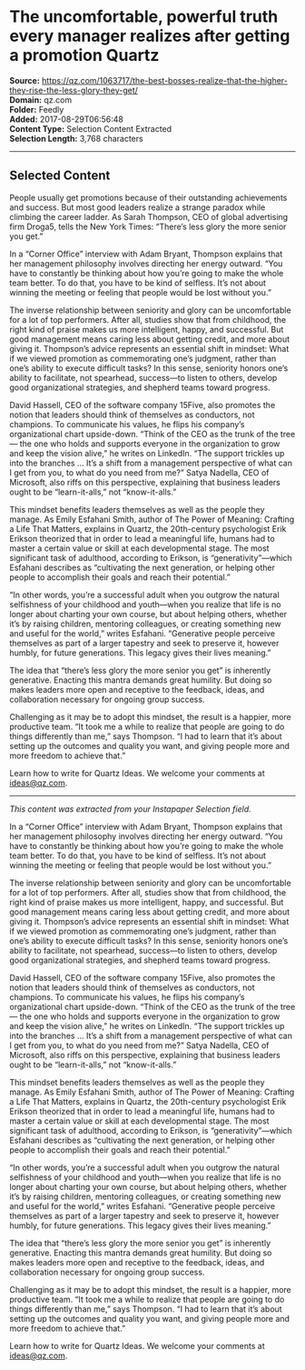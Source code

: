 # The uncomfortable, powerful truth every manager realizes after getting a promotion Quartz

**Source:** https://qz.com/1063717/the-best-bosses-realize-that-the-higher-they-rise-the-less-glory-they-get/  
**Domain:** qz.com  
**Folder:** Feedly  
**Added:** 2017-08-29T06:56:48  
**Content Type:** Selection Content Extracted  
**Selection Length:** 3,768 characters  


---

## Selected Content

People usually get promotions because of their outstanding achievements and success. But most good leaders realize a strange paradox while climbing the career ladder. As Sarah Thompson, CEO of global advertising firm Droga5, tells the New York Times: “There’s less glory the more senior you get.”

In a “Corner Office” interview with Adam Bryant, Thompson explains that her management philosophy involves directing her energy outward. “You have to constantly be thinking about how you’re going to make the whole team better. To do that, you have to be kind of selfless. It’s not about winning the meeting or feeling that people would be lost without you.”

The inverse relationship between seniority and glory can be uncomfortable for a lot of top performers. After all, studies show that from childhood, the right kind of praise makes us more intelligent, happy, and successful. But good management means caring less about getting credit, and more about giving it. Thompson’s advice represents an essential shift in mindset: What if we viewed promotion as commemorating one’s judgment, rather than one’s ability to execute difficult tasks? In this sense, seniority honors one’s ability to facilitate, not spearhead, success—to listen to others, develop good organizational strategies, and shepherd teams toward progress.

David Hassell, CEO of the software company 15Five, also promotes the notion that leaders should think of themselves as conductors, not champions. To communicate his values, he flips his company’s organizational chart upside-down. “Think of the CEO as the trunk of the tree — the one who holds and supports everyone in the organization to grow and keep the vision alive,” he writes on LinkedIn. “The support trickles up into the branches … It’s a shift from a management perspective of what can I get from you, to what do you need from me?” Satya Nadella, CEO of Microsoft, also riffs on this perspective, explaining that business leaders ought to be “learn-it-alls,” not “know-it-alls.”

This mindset benefits leaders themselves as well as the people they manage. As Emily Esfahani Smith, author of The Power of Meaning: Crafting a Life That Matters, explains in Quartz, the 20th-century psychologist Erik Erikson theorized that in order to lead a meaningful life, humans had to master a certain value or skill at each developmental stage. The most significant task of adulthood, according to Erikson, is “generativity”—which Esfahani describes as “cultivating the next generation, or helping other people to accomplish their goals and reach their potential.”

“In other words, you’re a successful adult when you outgrow the natural selfishness of your childhood and youth—when you realize that life is no longer about charting your own course, but about helping others, whether it’s by raising children, mentoring colleagues, or creating something new and useful for the world,” writes Esfahani. “Generative people perceive themselves as part of a larger tapestry and seek to preserve it, however humbly, for future generations. This legacy gives their lives meaning.”

The idea that “there’s less glory the more senior you get” is inherently generative. Enacting this mantra demands great humility. But doing so makes leaders more open and receptive to the feedback, ideas, and collaboration necessary for ongoing group success.

Challenging as it may be to adopt this mindset, the result is a happier, more productive team. “It took me a while to realize that people are going to do things differently than me,” says Thompson. “I had to learn that it’s about setting up the outcomes and quality you want, and giving people more and more freedom to achieve that.”

Learn how to write for Quartz Ideas. We welcome your comments at ideas@qz.com.

---

*This content was extracted from your Instapaper Selection field.*

In a “Corner Office” interview with Adam Bryant, Thompson explains that her management philosophy involves directing her energy outward. “You have to constantly be thinking about how you’re going to make the whole team better. To do that, you have to be kind of selfless. It’s not about winning the meeting or feeling that people would be lost without you.”

The inverse relationship between seniority and glory can be uncomfortable for a lot of top performers. After all, studies show that from childhood, the right kind of praise makes us more intelligent, happy, and successful. But good management means caring less about getting credit, and more about giving it. Thompson’s advice represents an essential shift in mindset: What if we viewed promotion as commemorating one’s judgment, rather than one’s ability to execute difficult tasks? In this sense, seniority honors one’s ability to facilitate, not spearhead, success—to listen to others, develop good organizational strategies, and shepherd teams toward progress.

David Hassell, CEO of the software company 15Five, also promotes the notion that leaders should think of themselves as conductors, not champions. To communicate his values, he flips his company’s organizational chart upside-down. “Think of the CEO as the trunk of the tree — the one who holds and supports everyone in the organization to grow and keep the vision alive,” he writes on LinkedIn. “The support trickles up into the branches … It’s a shift from a management perspective of what can I get from you, to what do you need from me?” Satya Nadella, CEO of Microsoft, also riffs on this perspective, explaining that business leaders ought to be “learn-it-alls,” not “know-it-alls.”

This mindset benefits leaders themselves as well as the people they manage. As Emily Esfahani Smith, author of The Power of Meaning: Crafting a Life That Matters, explains in Quartz, the 20th-century psychologist Erik Erikson theorized that in order to lead a meaningful life, humans had to master a certain value or skill at each developmental stage. The most significant task of adulthood, according to Erikson, is “generativity”—which Esfahani describes as “cultivating the next generation, or helping other people to accomplish their goals and reach their potential.”

“In other words, you’re a successful adult when you outgrow the natural selfishness of your childhood and youth—when you realize that life is no longer about charting your own course, but about helping others, whether it’s by raising children, mentoring colleagues, or creating something new and useful for the world,” writes Esfahani. “Generative people perceive themselves as part of a larger tapestry and seek to preserve it, however humbly, for future generations. This legacy gives their lives meaning.”

The idea that “there’s less glory the more senior you get” is inherently generative. Enacting this mantra demands great humility. But doing so makes leaders more open and receptive to the feedback, ideas, and collaboration necessary for ongoing group success.

Challenging as it may be to adopt this mindset, the result is a happier, more productive team. “It took me a while to realize that people are going to do things differently than me,” says Thompson. “I had to learn that it’s about setting up the outcomes and quality you want, and giving people more and more freedom to achieve that.”

Learn how to write for Quartz Ideas. We welcome your comments at ideas@qz.com.
